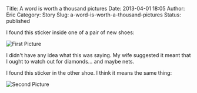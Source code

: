 Title: A word is worth a thousand pictures
Date: 2013-04-01 18:05
Author: Eric
Category: Story
Slug: a-word-is-worth-a-thousand-pictures
Status: published

I found this sticker inside one of a pair of new shoes:

![First Picture]({filename}/images/shoe-1.jpg)

I didn't have any idea what this was saying. My wife suggested it meant
that I ought to watch out for diamonds... and maybe nets.

I found this sticker in the other shoe. I think it means the same thing:

![Second Picture]({filename}/images/shoe-2.jpg)
